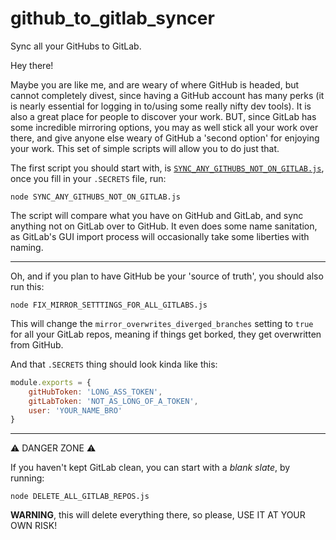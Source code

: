 # github_to_gitlab_syncer

Sync all your GitHubs to GitLab.

Hey there!

Maybe you are like me, and are weary of where GitHub is headed, but cannot completely divest, since having a GitHub account has many perks (it is nearly essential for logging in to/using some really nifty dev tools). It is also a great place for people to discover your work. BUT, since GitLab has some incredible mirroring options, you may as well stick all your work over there, and give anyone else weary of GitHub a 'second option' for enjoying your work. This set of simple scripts will allow you to do just that.

The first script you should start with, is [`SYNC_ANY_GITHUBS_NOT_ON_GITLAB.js`](SYNC_ANY_GITHUBS_NOT_ON_GITLAB.js), once you fill in your `.SECRETS` file, run:

```
node SYNC_ANY_GITHUBS_NOT_ON_GITLAB.js
```

The script will compare what you have on GitHub and GitLab, and sync anything not on GitLab over to GitHub. It even does some name sanitation, as GitLab's GUI import process will occasionally take some liberties with naming.

---

Oh, and if you plan to have GitHub be your 'source of truth', you should also run this:

```
node FIX_MIRROR_SETTTINGS_FOR_ALL_GITLABS.js
```

This will change the `mirror_overwrites_diverged_branches` setting to `true` for all your GitLab repos, meaning if things get borked, they get overwritten from GitHub.

And that `.SECRETS` thing should look kinda like this:

```js
module.exports = {
    gitHubToken: 'LONG_ASS_TOKEN',
    gitLabToken: 'NOT_AS_LONG_OF_A_TOKEN',
    user: 'YOUR_NAME_BRO'
}
```

---

:warning: DANGER ZONE :warning:

If you haven't kept GitLab clean, you can start with a _blank slate_, by running:

```
node DELETE_ALL_GITLAB_REPOS.js
```

**WARNING**, this will delete everything there, so please, USE IT AT YOUR OWN RISK!
